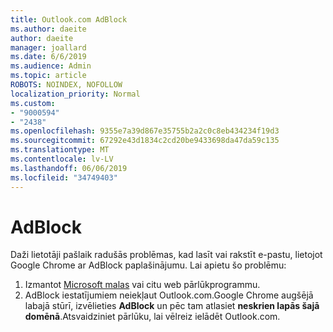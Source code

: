 ```yaml
---
title: Outlook.com AdBlock
ms.author: daeite
author: daeite
manager: joallard
ms.date: 6/6/2019
ms.audience: Admin
ms.topic: article
ROBOTS: NOINDEX, NOFOLLOW
localization_priority: Normal
ms.custom:
- "9000594"
- "2438"
ms.openlocfilehash: 9355e7a39d867e35755b2a2c0c8eb434234f19d3
ms.sourcegitcommit: 67292e43d1834c2cd20be9433698da47da59c135
ms.translationtype: MT
ms.contentlocale: lv-LV
ms.lasthandoff: 06/06/2019
ms.locfileid: "34749403"
---
```

# <a name="adblock"></a>AdBlock

Daži lietotāji pašlaik radušās problēmas, kad lasīt vai rakstīt e-pastu, lietojot Google Chrome ar AdBlock paplašinājumu. Lai apietu šo problēmu:

1. Izmantot [Microsoft malas](https://www.microsoft.com/windows/microsoft-edge) vai citu web pārlūkprogrammu.
1. AdBlock iestatījumiem neiekļaut Outlook.com.Google Chrome augšējā labajā stūrī, izvēlieties **AdBlock** un pēc tam atlasiet **neskrien lapās šajā domēnā**.Atsvaidziniet pārlūku, lai vēlreiz ielādēt Outlook.com.